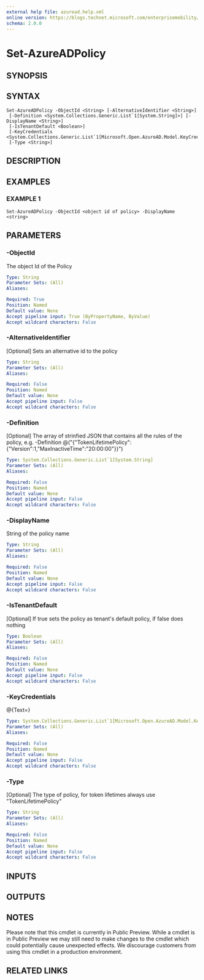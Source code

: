 ```yaml
---
external help file: azuread.help.xml
online version: https://blogs.technet.microsoft.com/enterprisemobility/2016/07/18/azuread-certificate-based-authentication-for-ios-and-android-now-in-preview/
schema: 2.0.0
---
```


# Set-AzureADPolicy

## SYNOPSIS

## SYNTAX

```
Set-AzureADPolicy -ObjectId <String> [-AlternativeIdentifier <String>]
 [-Definition <System.Collections.Generic.List`1[System.String]>] [-DisplayName <String>]
 [-IsTenantDefault <Boolean>]
 [-KeyCredentials <System.Collections.Generic.List`1[Microsoft.Open.AzureAD.Model.KeyCredential]>]
 [-Type <String>]
```

## DESCRIPTION

## EXAMPLES

### EXAMPLE 1
```
Set-AzureADPolicy -ObjectId <object id of policy> -DisplayName <string>
```

## PARAMETERS

### -ObjectId
The object Id of the Policy

```yaml
Type: String
Parameter Sets: (All)
Aliases: 

Required: True
Position: Named
Default value: None
Accept pipeline input: True (ByPropertyName, ByValue)
Accept wildcard characters: False
```

### -AlternativeIdentifier
\[Optional\] Sets an alternative id to the policy

```yaml
Type: String
Parameter Sets: (All)
Aliases: 

Required: False
Position: Named
Default value: None
Accept pipeline input: False
Accept wildcard characters: False
```

### -Definition
\[Optional\] The array of strinfied JSON that contains all the rules of the policy, e.g.
-Definition @("{"TokenLifetimePolicy":{"Version":1,"MaxInactiveTime":"20:00:00"}}")

```yaml
Type: System.Collections.Generic.List`1[System.String]
Parameter Sets: (All)
Aliases: 

Required: False
Position: Named
Default value: None
Accept pipeline input: False
Accept wildcard characters: False
```

### -DisplayName
String of the policy name

```yaml
Type: String
Parameter Sets: (All)
Aliases: 

Required: False
Position: Named
Default value: None
Accept pipeline input: False
Accept wildcard characters: False
```

### -IsTenantDefault
\[Optional\] If true sets the policy as tenant's default policy, if false does nothing

```yaml
Type: Boolean
Parameter Sets: (All)
Aliases: 

Required: False
Position: Named
Default value: None
Accept pipeline input: False
Accept wildcard characters: False
```

### -KeyCredentials
@{Text=}

```yaml
Type: System.Collections.Generic.List`1[Microsoft.Open.AzureAD.Model.KeyCredential]
Parameter Sets: (All)
Aliases: 

Required: False
Position: Named
Default value: None
Accept pipeline input: False
Accept wildcard characters: False
```

### -Type
\[Optional\] The type of policy, for token lifetimes always use "TokenLifetimePolicy"

```yaml
Type: String
Parameter Sets: (All)
Aliases: 

Required: False
Position: Named
Default value: None
Accept pipeline input: False
Accept wildcard characters: False
```

## INPUTS

## OUTPUTS

## NOTES
Please note that this cmdlet is currently in Public Preview.
While a cmdlet is in Public Preview we may still need to make changes to the cmdlet which could potentially cause unexpected effects.
We discourage customers from using this cmdlet in a production environment.

## RELATED LINKS

